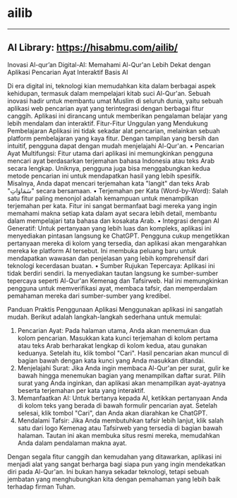 # ailib
--------------------------------------
AI Library: https://hisabmu.com/ailib/
--------------------------------------
Inovasi Al-qur’an Digital-AI: Memahami Al-Qur'an Lebih Dekat dengan Aplikasi Pencarian Ayat Interaktif Basis AI
 
Di era digital ini, teknologi kian memudahkan kita dalam berbagai aspek kehidupan, termasuk dalam mempelajari kitab suci Al-Qur'an. Sebuah inovasi hadir untuk membantu umat Muslim di seluruh dunia, yaitu sebuah aplikasi web pencarian ayat yang terintegrasi dengan berbagai fitur canggih. Aplikasi ini dirancang untuk memberikan pengalaman belajar yang lebih mendalam dan interaktif.
Fitur-Fitur Unggulan yang Mendukung Pembelajaran
Aplikasi ini tidak sekadar alat pencarian, melainkan sebuah platform pembelajaran yang kaya fitur. Dengan tampilan yang bersih dan intuitif, pengguna dapat dengan mudah menjelajahi Al-Qur'an.
•	Pencarian Ayat Multifungsi: Fitur utama dari aplikasi ini memungkinkan pengguna mencari ayat berdasarkan terjemahan bahasa Indonesia atau teks Arab secara lengkap. Uniknya, pengguna juga bisa menggabungkan kedua metode pencarian ini untuk mendapatkan hasil yang lebih spesifik. Misalnya, Anda dapat mencari terjemahan kata "langit" dan teks Arab "سَمَاوَاتِ" secara bersamaan.
•	Terjemahan per Kata (Word-by-Word): Salah satu fitur paling menonjol adalah kemampuan untuk menampilkan terjemahan per kata. Fitur ini sangat bermanfaat bagi mereka yang ingin memahami makna setiap kata dalam ayat secara lebih detail, membantu dalam mempelajari tata bahasa dan kosakata Arab.
•	Integrasi dengan AI Generatif: Untuk pertanyaan yang lebih luas dan kompleks, aplikasi ini menyediakan pintasan langsung ke ChatGPT. Pengguna cukup mengetikkan pertanyaan mereka di kolom yang tersedia, dan aplikasi akan mengarahkan mereka ke platform AI tersebut. Ini membuka peluang baru untuk mendapatkan wawasan dan penjelasan yang lebih komprehensif dari teknologi kecerdasan buatan.
•	Sumber Rujukan Tepercaya: Aplikasi ini tidak berdiri sendiri. Ia menyediakan tautan langsung ke sumber-sumber tepercaya seperti Al-Qur'an Kemenag dan Tafsirweb. Hal ini memungkinkan pengguna untuk memverifikasi ayat, membaca tafsir, dan memperdalam pemahaman mereka dari sumber-sumber yang kredibel.

 

Panduan Praktis Penggunaan Aplikasi
Menggunakan aplikasi ini sangatlah mudah. Berikut adalah langkah-langkah sederhana untuk memulai:
1.	Pencarian Ayat: Pada halaman utama, Anda akan menemukan dua kolom pencarian. Masukkan kata kunci terjemahan di kolom pertama atau teks Arab berharakat lengkap di kolom kedua, atau gunakan keduanya. Setelah itu, klik tombol "Cari". Hasil pencarian akan muncul di bagian bawah dengan kata kunci yang Anda masukkan ditandai.
2.	Menjelajahi Surat: Jika Anda ingin membaca Al-Qur'an per surat, gulir ke bawah hingga menemukan bagian yang menampilkan daftar surat. Pilih surat yang Anda inginkan, dan aplikasi akan menampilkan ayat-ayatnya beserta terjemahan per kata yang interaktif.
3.	Memanfaatkan AI: Untuk bertanya kepada AI, ketikkan pertanyaan Anda di kolom teks yang berada di bawah formulir pencarian ayat. Setelah selesai, klik tombol "Cari", dan Anda akan diarahkan ke ChatGPT.
4.	Mendalami Tafsir: Jika Anda membutuhkan tafsir lebih lanjut, klik salah satu dari logo Kemenag atau Tafsirweb yang tersedia di bagian bawah halaman. Tautan ini akan membuka situs resmi mereka, memudahkan Anda dalam pendalaman makna ayat.
 
Dengan segala fitur canggih dan kemudahan yang ditawarkan, aplikasi ini menjadi alat yang sangat berharga bagi siapa pun yang ingin mendekatkan diri pada Al-Qur'an. Ini bukan hanya sekadar teknologi, tetapi sebuah jembatan yang menghubungkan kita dengan pemahaman yang lebih baik terhadap firman Tuhan.

